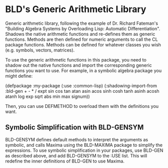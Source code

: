 BLD's Generic Arithmetic Library
================================

Generic arithmetic library, following the example of Dr. Richard
Fateman's "Building Algebra Systems by Overloading Lisp: Automatic
Differentiation". Shadows the native arithmetic functions and
re-defines them as generic functions. Methods are then defined for
numeric arguments to call the CL package functions. Methods can be
defined for whatever classes you wish (e.g. symbols, vectors,
matrices).

To use the generic arithmetic functions in this package, you need to
shadow out the native functions and import the corresponding generic
functions you want to use. For example, in a symbolic algebra package
you might define:

   (defpackage :my-package
     (:use :common-lisp)
     (:shadowing-import-from :bld-gen
       + - * / expt
       sin cos tan
       atan asin acos
       sinh cosh tanh
       asinh acosh atanh
       log exp sqrt abs
       min max signum))

Then, you can use DEFMETHOD to overload them with the definitions you
want. 

Symbolic Simplification with BLD-GENSYM
---------------------------------------

BLD-GENSYM defines default methods to interpret the arguments as
symbolic, and calls Maxima using the BLD-MAXIMA package to simplify
the expressions. To use symbolic simplification in your packages, use
BLD-GEN as described above, and add BLD-GENSYM to the :USE list. This
will redefine the inner definitions of BLD-GEN to use Maxima.
